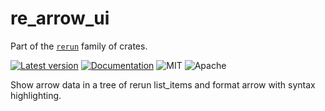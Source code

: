 # re_arrow_ui

Part of the [`rerun`](https://github.com/rerun-io/rerun) family of crates.

[![Latest version](https://img.shields.io/crates/v/re_arrow_ui.svg?speculative-link)](https://crates.io/crates/re_arrow_ui?speculative-link)
[![Documentation](https://docs.rs/re_arrow_ui/badge.svg?speculative-link)](https://docs.rs/re_arrow_ui?speculative-link)
![MIT](https://img.shields.io/badge/license-MIT-blue.svg)
![Apache](https://img.shields.io/badge/license-Apache-blue.svg)

Show arrow data in a tree of rerun list_items and format arrow with syntax highlighting.
